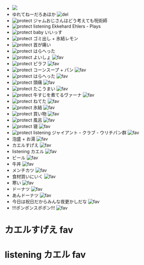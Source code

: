 - <img src="http://www.kayac.com/kayacv/0px/1000px/1000px/00b4f5/ffffff/left/%E3%81%8A%E3%81%AA%E3%81%8B%E3%81%99%E3%81%84%E3%81%9F...">
- ゆれてねーだろあほか ![del](http://assets2.twitter.com/images/icon_trash.gif)
- ![protect](http://assets1.twitter.com/images/icon_red_lock.gif) ジャムおじさんはどう考えても呪術師
- ![protect](http://assets1.twitter.com/images/icon_red_lock.gif) listening Ekkehard Ehlers - Plays
- ![protect](http://assets1.twitter.com/images/icon_red_lock.gif) baby いいっす
- ![protect](http://assets1.twitter.com/images/icon_red_lock.gif) ゴミ出し + 氷結レモン
- ![protect](http://assets1.twitter.com/images/icon_red_lock.gif) 首が痛い
- ![protect](http://assets1.twitter.com/images/icon_red_lock.gif) はらへった
- ![protect](http://assets1.twitter.com/images/icon_red_lock.gif) よいしょ ![fav](http://assets0.twitter.com/images/icon_star_full.gif)
- ![protect](http://assets1.twitter.com/images/icon_red_lock.gif) ピラフ ![fav](http://twitter.com/images/icon_throbber.gif)
- ![protect](http://assets1.twitter.com/images/icon_red_lock.gif) コーンスープ + パン ![fav](http://assets0.twitter.com/images/icon_star_empty.gif)
- ![protect](http://assets1.twitter.com/images/icon_red_lock.gif) はらへった ![fav](http://assets0.twitter.com/images/icon_star_empty.gif)
- ![protect](http://assets1.twitter.com/images/icon_red_lock.gif) 頭痛 ![fav](http://assets0.twitter.com/images/icon_star_empty.gif)
- ![protect](http://assets1.twitter.com/images/icon_red_lock.gif) たこうまい ![fav](http://assets0.twitter.com/images/icon_star_empty.gif)
- ![protect](http://assets1.twitter.com/images/icon_red_lock.gif) 牛すじを煮てるヴァーナ ![fav](http://assets0.twitter.com/images/icon_star_full.gif)
- ![protect](http://assets1.twitter.com/images/icon_red_lock.gif) ねてた ![fav](http://assets0.twitter.com/images/icon_star_empty.gif)
- ![protect](http://assets1.twitter.com/images/icon_red_lock.gif) 氷結 ![fav](http://assets0.twitter.com/images/icon_star_empty.gif)
- ![protect](http://assets1.twitter.com/images/icon_red_lock.gif) 買い物 ![fav](http://assets0.twitter.com/images/icon_star_empty.gif)
- ![protect](http://assets1.twitter.com/images/icon_red_lock.gif) 風呂 ![fav](http://assets0.twitter.com/images/icon_star_empty.gif)
- ![protect](http://assets1.twitter.com/images/icon_red_lock.gif) 寝 ![fav](http://assets0.twitter.com/images/icon_star_empty.gif)
- ![protect](http://assets1.twitter.com/images/icon_red_lock.gif) listening ジャイアント・クラブ - ウリチパン群 ![fav](http://twitter.com/images/icon_throbber.gif)
- 泡盛 + お湯 ![fav](http://assets0.twitter.com/images/icon_star_empty.gif)
- カエルすげえ ![fav](http://assets0.twitter.com/images/icon_star_empty.gif)
- listening カエル ![fav](http://assets0.twitter.com/images/icon_star_full.gif)
- ビール ![fav](http://assets0.twitter.com/images/icon_star_empty.gif)
- 牛丼 ![fav](http://assets0.twitter.com/images/icon_star_empty.gif)
- メンチカツ ![fav](http://assets0.twitter.com/images/icon_star_empty.gif)
- 食材買いにいく ![fav](http://assets0.twitter.com/images/icon_star_empty.gif)
- 寒い ![fav](http://assets0.twitter.com/images/icon_star_empty.gif)
- ドーナツ ![fav](http://assets0.twitter.com/images/icon_star_full.gif)
- あんドーナツ ![fav](http://assets0.twitter.com/images/icon_star_full.gif)
- 今日は祝日だからみんな夜更かしだな ![fav](http://assets0.twitter.com/images/icon_star_empty.gif)
- !!!ポンポンスポポン!!! ![fav](http://assets0.twitter.com/images/icon_star_empty.gif)
# カエルすげえ fav
# listening カエル fav

